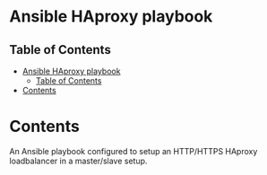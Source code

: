# Ansible HAproxy playbook

## Table of Contents

<!--toc:start-->

- [Ansible HAproxy playbook](#ansible-haproxy-playbook)
  - [Table of Contents](#table-of-contents)
- [Contents](#contents)
<!--toc:end-->

# Contents

An Ansible playbook configured to setup an HTTP/HTTPS HAproxy loadbalancer in a master/slave setup.
